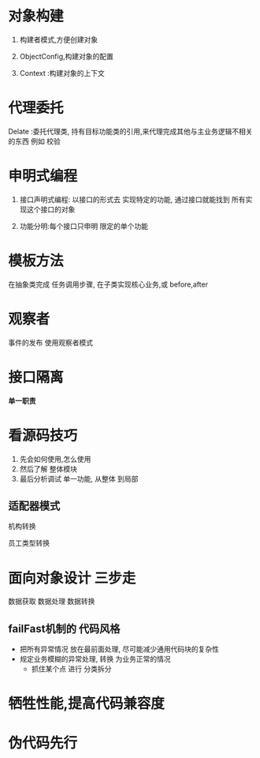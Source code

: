 # 对象构建

1. 构建者模式,方便创建对象

2. ObjectConfig,构建对象的配置

3. Context :构建对象的上下文

# 代理委托

Delate :委托代理类, 持有目标功能类的引用,来代理完成其他与主业务逻辑不相关的东西 例如 校验

# 申明式编程

1. 接口声明式编程: 以接口的形式去 实现特定的功能, 通过接口就能找到 所有实现这个接口的对象

2. 功能分明:每个接口只申明 限定的单个功能

# 模板方法

在抽象类完成 任务调用步骤, 在子类实现核心业务,或 before,after

# 观察者

事件的发布 使用观察者模式



# 接口隔离

**单一职责**





# 看源码技巧

1. 先会如何使用,怎么使用
2. 然后了解 整体模块
3. 最后分析调试 单一功能, 从整体 到局部



## 适配器模式

机构转换

员工类型转换

# 面向对象设计 三步走

数据获取
数据处理
数据转换


## failFast机制的 代码风格

* 把所有异常情况 放在最前面处理, 尽可能减少通用代码块的复杂性
* 规定业务模糊的异常处理,  转换 为业务正常的情况
    * 抓住某个点 进行 分类拆分
# 牺牲性能,提高代码兼容度


# **伪代码先行**
